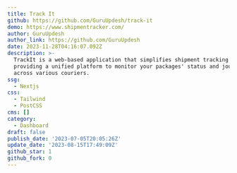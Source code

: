 ```yaml
---
title: Track It
github: https://github.com/GuruUpdesh/track-it
demo: https://www.shipmentracker.com/
author: GuruUpdesh
author_link: https://github.com/GuruUpdesh
date: 2023-11-28T04:16:07.092Z
description: >-
  TrackIt is a web-based application that simplifies shipment tracking by
  providing a unified platform to monitor your packages' status and journey,
  across various couriers.
ssg:
  - Nextjs
css:
  - Tailwind
  - PostCSS
cms: []
category:
  - Dashboard
draft: false
publish_date: '2023-07-05T20:05:26Z'
update_date: '2023-08-15T17:49:09Z'
github_star: 1
github_fork: 0
---
```

